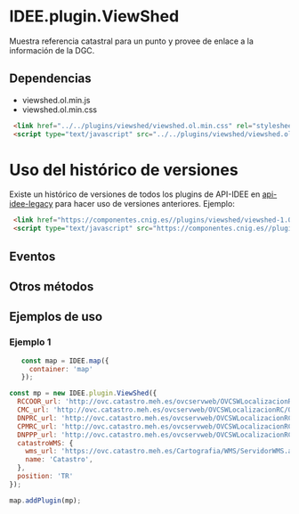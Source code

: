 # IDEE.plugin.ViewShed

Muestra referencia catastral para un punto y provee de enlace a la información de la DGC.

## Dependencias

- viewshed.ol.min.js
- viewshed.ol.min.css


```html
 <link href="../../plugins/viewshed/viewshed.ol.min.css" rel="stylesheet" />
 <script type="text/javascript" src="../../plugins/viewshed/viewshed.ol.min.js"></script>
```

# Uso del histórico de versiones

Existe un histórico de versiones de todos los plugins de API-IDEE en [api-idee-legacy](https://github.com/Desarrollos-IDEE/API-IDEE/tree/master/api-idee-legacy/plugins) para hacer uso de versiones anteriores.
Ejemplo:
```html
 <link href="https://componentes.cnig.es//plugins/viewshed/viewshed-1.0.0.ol.min.css" rel="stylesheet" />
 <script type="text/javascript" src="https://componentes.cnig.es//plugins/viewshed/viewshed-1.0.0.ol.min.js"></script>
```

## Eventos

## Otros métodos

## Ejemplos de uso

### Ejemplo 1
```javascript
   const map = IDEE.map({
     container: 'map'
   });

const mp = new IDEE.plugin.ViewShed({
  RCCOOR_url: 'http://ovc.catastro.meh.es/ovcservweb/OVCSWLocalizacionRC/OVCCoordenadas.asmx/Consulta_RCCOOR',
  CMC_url: 'http://ovc.catastro.meh.es/ovcservweb/OVCSWLocalizacionRC/OVCCallejeroCodigos.asmx/ConsultaMunicipioCodigos',
  DNPRC_url: 'http://ovc.catastro.meh.es/ovcservweb/OVCSWLocalizacionRC/OVCCallejeroCodigos.asmx/Consulta_DNPRC_Codigos',
  CPMRC_url: 'http://ovc.catastro.meh.es/ovcservweb/OVCSWLocalizacionRC/OVCCoordenadas.asmx/Consulta_CPMRC',
  DNPPP_url: 'http://ovc.catastro.meh.es/ovcservweb/OVCSWLocalizacionRC/OVCCallejeroCodigos.asmx/Consulta_DNPPP_Codigos',
  catastroWMS: {
    wms_url: 'https://ovc.catastro.meh.es/Cartografia/WMS/ServidorWMS.aspx?',
    name: 'Catastro',
  },
  position: 'TR'
});

map.addPlugin(mp);
```
